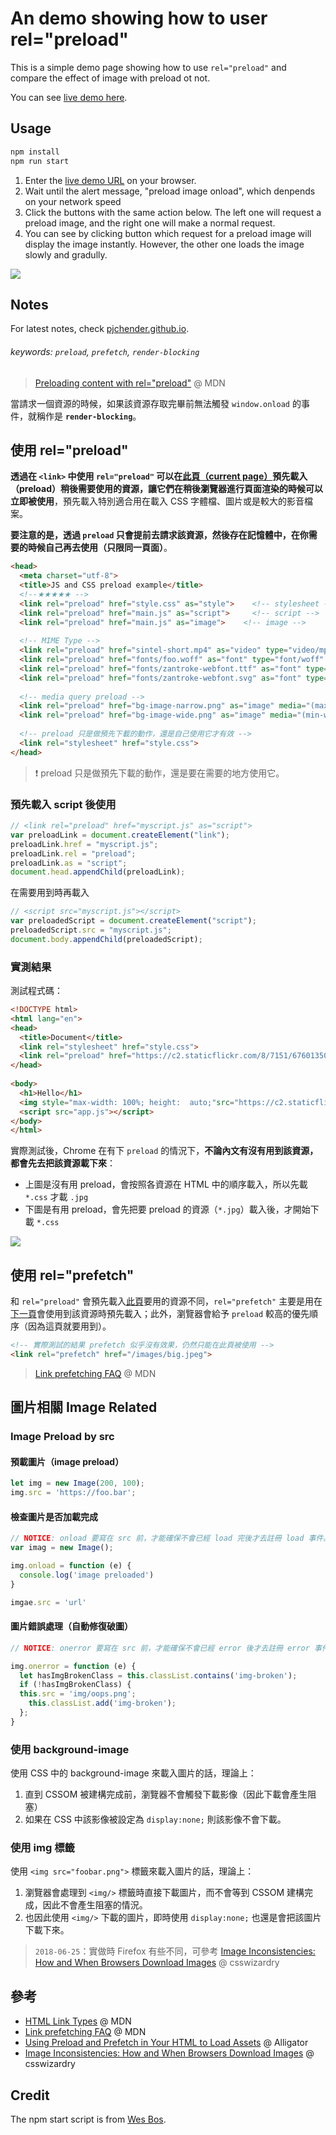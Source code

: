 # An demo showing how to user rel="preload"

This is a simple demo page showing how to use `rel="preload"` and compare the effect of image with preload ot not.


You can see [live demo here](https://pjchender.github.io/preload-resource-example/index.html).

## Usage

```bash
npm install
npm run start
```
1. Enter the [live demo URL](https://pjchender.github.io/preload-resource-example/index.html) on your browser.
2. Wait until the alert message, "preload image  onload", which denpends on your network speed
3. Click the buttons with the same action below. The left one will request a preload image, and the right one will make a normal request.
4. You can see by clicking button which request for a preload image will display the image instantly. However, the other one loads the image slowly and  gradully.

![](https://i.imgur.com/Wb1A57b.gif)

## Notes

For latest notes, check [pjchender.github.io](https://pjchender.github.io/).

###### keywords: `preload`, `prefetch`, `render-blocking`

>  [Preloading content with rel="preload"](https://developer.mozilla.org/en-US/docs/Web/HTML/Preloading_content) @ MDN

當請求一個資源的時候，如果該資源存取完畢前無法觸發 `window.onload` 的事件，就稱作是 **`render-blocking`**。

## 使用 rel="preload"

**透過在 `<link>` 中使用 `rel="preload"` 可以在<u>此頁（current page）</u>預先載入（preload）稍後需要使用的資源，讓它們在稍後瀏覽器進行頁面渲染的時候可以立即被使用**，預先載入特別適合用在載入 CSS 字體檔、圖片或是較大的影音檔案。

**要注意的是，透過 `preload` 只會提前去請求該資源，然後存在記憶體中，在你需要的時候自己再去使用（只限同一頁面）**。

```html
<head>
  <meta charset="utf-8">
  <title>JS and CSS preload example</title>
  <!--★★★★★ -->
  <link rel="preload" href="style.css" as="style">    <!-- stylesheet -->
  <link rel="preload" href="main.js" as="script">     <!-- script -->
  <link rel="preload" href="main.js" as="image">    <!-- image -->
   
  <!-- MIME Type -->
  <link rel="preload" href="sintel-short.mp4" as="video" type="video/mp4"> <!-- mp4 -->
  <link rel="preload" href="fonts/foo.woff" as="font" type="font/woff" crossorigin="anonymous">  <!-- woff font -->
  <link rel="preload" href="fonts/zantroke-webfont.ttf" as="font" type="font/ttf" crossorigin="anonymous">  <!-- ttf font -->
  <link rel="preload" href="fonts/zantroke-webfont.svg" as="font" type="image/svg+xml" crossorigin="anonymous">  <!-- svg font -->
    
  <!-- media query preload -->
  <link rel="preload" href="bg-image-narrow.png" as="image" media="(max-width: 600px)">
  <link rel="preload" href="bg-image-wide.png" as="image" media="(min-width: 601px)">
    
  <!-- preload 只是做預先下載的動作，還是自己使用它才有效 -->
  <link rel="stylesheet" href="style.css">
</head>
```

> :exclamation: preload 只是做預先下載的動作，還是要在需要的地方使用它。

### 預先載入 script 後使用

```js
// <link rel="preload" href="myscript.js" as="script">
var preloadLink = document.createElement("link");
preloadLink.href = "myscript.js";
preloadLink.rel = "preload";
preloadLink.as = "script";
document.head.appendChild(preloadLink);
```

在需要用到時再載入

```js
// <script src="myscript.js"></script>
var preloadedScript = document.createElement("script");
preloadedScript.src = "myscript.js";
document.body.appendChild(preloadedScript);
```

### 實測結果

測試程式碼：

```html
<!DOCTYPE html>
<html lang="en">
<head>
  <title>Document</title>
  <link rel="stylesheet" href="style.css">
  <link rel="preload" href="https://c2.staticflickr.com/8/7151/6760135001_14c59a1490_o.jpg" as="image">
</head>
    
<body>
  <h1>Hello</h1>
  <img style="max-width: 100%; height:  auto;"src="https://c2.staticflickr.com/8/7151/6760135001_14c59a1490_o.jpg">
  <script src="app.js"></script>
</body>
</html>
```

實際測試後，Chrome 在有下 `preload` 的情況下，**不論內文有沒有用到該資源，都會先去把該資源載下來**：

- 上圖是沒有用 preload，會按照各資源在 HTML 中的順序載入，所以先載 `*.css` 才載 `.jpg`
- 下圖是有用 preload，會先把要 preload 的資源（`*.jpg`）載入後，才開始下載 `*.css`

![](https://i.imgur.com/uGpzkmg.png)

## 使用 rel="prefetch"

和 `rel="preload"` 會預先載入<u>此頁</u>要用的資源不同，`rel="prefetch"` 主要是用在<u>下一頁</u>會使用到該資源時預先載入；此外，瀏覽器會給予 `preload` 較高的優先順序（因為這頁就要用到）。

```html
<!-- 實際測試的結果 prefetch 似乎沒有效果，仍然只能在此頁被使用 -->
<link rel="prefetch" href="/images/big.jpeg">
```

> [Link prefetching FAQ](https://developer.mozilla.org/en-US/docs/Web/HTTP/Link_prefetching_FAQ) @ MDN

## 圖片相關 Image Related

### Image Preload by src

#### 預載圖片（image preload）

```javascript
let img = new Image(200, 100);
img.src = 'https://foo.bar';
```

#### 檢查圖片是否加載完成

```javascript
// NOTICE: onload 要寫在 src 前，才能確保不會已經 load 完後才去註冊 load 事件。
var imag = new Image();

img.onload = function (e) {
  console.log('image preloaded')
}

imgae.src = 'url'
```

#### 圖片錯誤處理（自動修復破圖）

```javascript
// NOTICE: onerror 要寫在 src 前，才能確保不會已經 error 後才去註冊 error 事件。

img.onerror = function (e) {
  let hasImgBrokenClass = this.classList.contains('img-broken');
  if (!hasImgBrokenClass) {
  this.src = 'img/oops.png';
    this.classList.add('img-broken');
  };
}
```

### 使用 background-image

使用 CSS 中的 background-image 來載入圖片的話，理論上：

1. 直到 CSSOM 被建構完成前，瀏覽器不會觸發下載影像（因此下載會產生阻塞）
2. 如果在 CSS 中該影像被設定為 `display:none;` 則該影像不會下載。

### 使用 img 標籤

使用 `<img src="foobar.png">` 標籤來載入圖片的話，理論上：

1. 瀏覽器會處理到 `<img/>` 標籤時直接下載圖片，而不會等到 CSSOM 建構完成，因此不會產生阻塞的情況。
2. 也因此使用 `<img/>` 下載的圖片，即時使用 `display:none;` 也還是會把該圖片下載下來。

> `2018-06-25`：實做時 Firefox 有些不同，可參考 [Image Inconsistencies: How and When Browsers Download Images](https://csswizardry.com/2018/06/image-inconsistencies-how-and-when-browsers-download-images/) @ csswizardry 

## 參考

- [HTML Link Types](https://developer.mozilla.org/en-US/docs/Web/HTML/Link_types) @ MDN
- [Link prefetching FAQ](https://developer.mozilla.org/en-US/docs/Web/HTTP/Link_prefetching_FAQ) @ MDN
- [Using Preload and Prefetch in Your HTML to Load Assets](https://alligator.io/html/preload-prefetch/) @ Alligator
- [Image Inconsistencies: How and When Browsers Download Images](https://csswizardry.com/2018/06/image-inconsistencies-how-and-when-browsers-download-images/) @ csswizardry 


## Credit

The npm start script is from [Wes Bos](https://github.com/wesbos).
